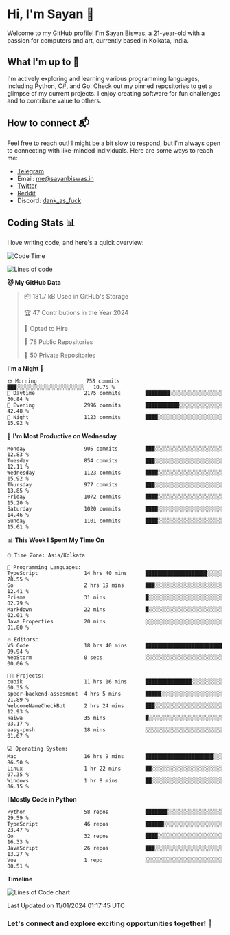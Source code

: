 # Hi, I'm Sayan 👋

Welcome to my GitHub profile! I'm Sayan Biswas, a 21-year-old with a passion for computers and art, currently based in Kolkata, India.

## What I'm up to 🚀

I'm actively exploring and learning various programming languages, including Python, C#, and Go. Check out my pinned repositories to get a glimpse of my current projects. I enjoy creating software for fun challenges and to contribute value to others.

## How to connect 📬

Feel free to reach out! I might be a bit slow to respond, but I'm always open to connecting with like-minded individuals. Here are some ways to reach me:

- [Telegram](https://t.me/dank_as_fuck)
- Email: [me@sayanbiswas.in](mailto:me@sayanbiswas.in)
- [Twitter](https://twitter.com/TheDankDel)
- [Reddit](https://www.reddit.com/user/dank_as_fuck_/)
- Discord: [dank_as_fuck](https://discordapp.com/users/506536929152466945)

## Coding Stats 📊

I love writing code, and here's a quick overview:

<!--START_SECTION:waka-->
![Code Time](http://img.shields.io/badge/Code%20Time-1%2C402%20hrs%203%20mins-blue)

![Lines of code](https://img.shields.io/badge/From%20Hello%20World%20I%27ve%20Written-6.2%20million%20lines%20of%20code-blue)

**🐱 My GitHub Data** 

> 📦 181.7 kB Used in GitHub's Storage 
 > 
> 🏆 47 Contributions in the Year 2024
 > 
> 💼 Opted to Hire
 > 
> 📜 78 Public Repositories 
 > 
> 🔑 50 Private Repositories 
 > 
**I'm a Night 🦉** 

```text
🌞 Morning                758 commits         ███░░░░░░░░░░░░░░░░░░░░░░   10.75 % 
🌆 Daytime                2175 commits        ████████░░░░░░░░░░░░░░░░░   30.84 % 
🌃 Evening                2996 commits        ███████████░░░░░░░░░░░░░░   42.48 % 
🌙 Night                  1123 commits        ████░░░░░░░░░░░░░░░░░░░░░   15.92 % 
```
📅 **I'm Most Productive on Wednesday** 

```text
Monday                   905 commits         ███░░░░░░░░░░░░░░░░░░░░░░   12.83 % 
Tuesday                  854 commits         ███░░░░░░░░░░░░░░░░░░░░░░   12.11 % 
Wednesday                1123 commits        ████░░░░░░░░░░░░░░░░░░░░░   15.92 % 
Thursday                 977 commits         ███░░░░░░░░░░░░░░░░░░░░░░   13.85 % 
Friday                   1072 commits        ████░░░░░░░░░░░░░░░░░░░░░   15.20 % 
Saturday                 1020 commits        ████░░░░░░░░░░░░░░░░░░░░░   14.46 % 
Sunday                   1101 commits        ████░░░░░░░░░░░░░░░░░░░░░   15.61 % 
```


📊 **This Week I Spent My Time On** 

```text
🕑︎ Time Zone: Asia/Kolkata

💬 Programming Languages: 
TypeScript               14 hrs 40 mins      ████████████████████░░░░░   78.55 % 
Go                       2 hrs 19 mins       ███░░░░░░░░░░░░░░░░░░░░░░   12.41 % 
Prisma                   31 mins             █░░░░░░░░░░░░░░░░░░░░░░░░   02.79 % 
Markdown                 22 mins             █░░░░░░░░░░░░░░░░░░░░░░░░   02.01 % 
Java Properties          20 mins             ░░░░░░░░░░░░░░░░░░░░░░░░░   01.80 % 

🔥 Editors: 
VS Code                  18 hrs 40 mins      █████████████████████████   99.94 % 
WebStorm                 0 secs              ░░░░░░░░░░░░░░░░░░░░░░░░░   00.06 % 

🐱‍💻 Projects: 
cubik                    11 hrs 16 mins      ███████████████░░░░░░░░░░   60.35 % 
speer-backend-assesment  4 hrs 5 mins        █████░░░░░░░░░░░░░░░░░░░░   21.89 % 
WelcomeNameCheckBot      2 hrs 24 mins       ███░░░░░░░░░░░░░░░░░░░░░░   12.93 % 
kaiwa                    35 mins             █░░░░░░░░░░░░░░░░░░░░░░░░   03.17 % 
easy-push                18 mins             ░░░░░░░░░░░░░░░░░░░░░░░░░   01.67 % 

💻 Operating System: 
Mac                      16 hrs 9 mins       ██████████████████████░░░   86.50 % 
Linux                    1 hr 22 mins        ██░░░░░░░░░░░░░░░░░░░░░░░   07.35 % 
Windows                  1 hr 8 mins         ██░░░░░░░░░░░░░░░░░░░░░░░   06.15 % 
```

**I Mostly Code in Python** 

```text
Python                   58 repos            ███████░░░░░░░░░░░░░░░░░░   29.59 % 
TypeScript               46 repos            ██████░░░░░░░░░░░░░░░░░░░   23.47 % 
Go                       32 repos            ████░░░░░░░░░░░░░░░░░░░░░   16.33 % 
JavaScript               26 repos            ███░░░░░░░░░░░░░░░░░░░░░░   13.27 % 
Vue                      1 repo              ░░░░░░░░░░░░░░░░░░░░░░░░░   00.51 % 
```



**Timeline**

![Lines of Code chart](https://raw.githubusercontent.com/Dank-del/Dank-del/main/assets/bar_graph.png)


 Last Updated on 11/01/2024 01:17:45 UTC
<!--END_SECTION:waka-->

### Let's connect and explore exciting opportunities together! 🚀
